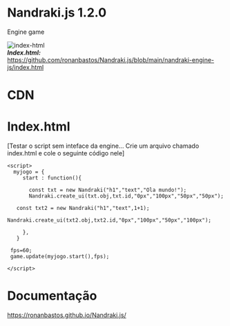 # Nandraki.js 1.2.0
Engine game </br>

<img src="https://i.ibb.co/k6pMWgQ/index-html.png" alt="index-html" border="0"></br>
***Index.html:*** https://github.com/ronanbastos/Nandraki.js/blob/main/nandraki-engine-js/index.html
# CDN 

***<script src= "https://tironan.000webhostapp.com/nandraki.js" ></script>***





# **Index.html**  
[Testar o script sem inteface da engine... Crie um arquivo chamado index.html e cole o seguinte código nele]

 <!DOCTYPE html>
<html>
<head>

 <script src="https://tironan.000webhostapp.com/nandraki.js"></script>
</head>
<body>

    <script>
      myjogo = {
         start : function(){
           
           const txt = new Nandraki("h1","text","Ola mundo!");
           Nandraki.create_ui(txt.obj,txt.id,"0px","100px","50px","50px");
       	  
	   const txt2 = new Nandraki("h1","text",1+1);
           Nandraki.create_ui(txt2.obj,txt2.id,"0px","100px","50px","100px");
	
         },	
       }

     fps=60;	
     game.update(myjogo.start(),fps);  
      
    </script>

</body>
</html>


   
# Documentação

https://ronanbastos.github.io/Nandraki.js/

